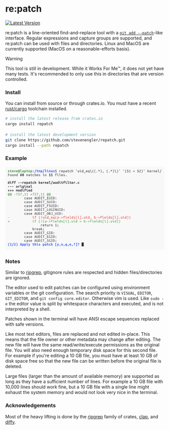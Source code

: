 # re:patch

[![Latest Version]][crates.io]

re:patch is a line-oriented find-and-replace tool with a [`git add
--patch`][git-add-patch]-like interface. Regular expressions and capture groups
are supported, and re:patch can be used with files and directories. Linux and
MacOS are currently supported (MacOS on a reasonable-efforts basis).

> [!WARNING]  
> This tool is still in development. While it Works For Me™, it does not yet
> have many tests. It's recommended to only use this in directories that are
> version controlled.

[crates.io]: https://crates.io/crates/repatch
[Latest Version]: https://img.shields.io/crates/v/repatch.svg
[git-add-patch]: https://git-scm.com/docs/git-add#Documentation/git-add.txt---patch

### Install

You can install from source or through crates.io. You must have a recent
[rust/cargo][rust] toolchain installed.

```bash
# install the latest release from crates.io
cargo install repatch

# install the latest development version
git clone https://github.com/stevenengler/repatch.git
cargo install --path repatch
```

[rust]: https://www.rust-lang.org/tools/install

### Example

<picture>
  <source media="(prefers-color-scheme: dark)" srcset="docs/assets/example-dark.png">
  <img width="730" alt="Command-line usage example." src="docs/assets/example-light.png">
</picture>

### Notes

Similar to [ripgrep][ripgrep], gitignore rules are respected and hidden
files/directories are ignored.

The editor used to edit patches can be configured using environment variables
or the git configuration. The search priority is `VISUAL`, `EDITOR`,
`GIT_EDITOR`, and `git config core.editor`. Otherwise vim is used. Like `sudo
-e` the editor value is split by whitespace characters and executed, and is not
interpreted by a shell.

Patches shown in the terminal will have ANSI escape sequences replaced with
safe versions.

Like most text editors, files are replaced and not edited in-place. This means
that the file owner or other metadata may change after editing. The new file
will have the same read/write/execute permissions as the original file. You
will also need enough temporary disk space for this second file. For example if
you're editing a 10 GB file, you must have at least 10 GB of disk space free so
that the new file can be written before the original file is deleted.

Large files (larger than the amount of available memory) are supported as long
as they have a sufficient number of lines. For example a 10 GB file with 10,000
lines should work fine, but a 10 GB file with a single line might exhaust the
system memory and would not look very nice in the terminal.

[ripgrep]: https://github.com/BurntSushi/ripgrep

### Acknowledgements

Most of the heavy lifting is done by the [ripgrep][ripgrep] family of crates,
[clap][clap], and [diffy][diffy].

[clap]: https://docs.rs/clap/latest/clap/
[diffy]: https://docs.rs/diffy/latest/diffy/
